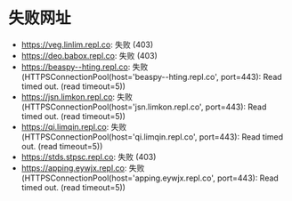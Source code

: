 # 失败网址
- https://veg.linlim.repl.co: 失败 (403)
- https://deo.babox.repl.co: 失败 (403)
- https://beaspy--hting.repl.co: 失败 (HTTPSConnectionPool(host='beaspy--hting.repl.co', port=443): Read timed out. (read timeout=5))
- https://jsn.limkon.repl.co: 失败 (HTTPSConnectionPool(host='jsn.limkon.repl.co', port=443): Read timed out. (read timeout=5))
- https://qi.limqin.repl.co: 失败 (HTTPSConnectionPool(host='qi.limqin.repl.co', port=443): Read timed out. (read timeout=5))
- https://stds.stpsc.repl.co: 失败 (403)
- https://apping.eywjx.repl.co: 失败 (HTTPSConnectionPool(host='apping.eywjx.repl.co', port=443): Read timed out. (read timeout=5))
